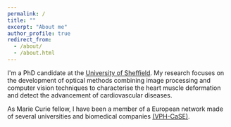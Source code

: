 ```yaml
---
permalink: /
title: ""
excerpt: "About me"
author_profile: true
redirect_from: 
  - /about/
  - /about.html
---
```


I'm a PhD candidate at the [University of Sheffield](https://www.sheffield.ac.uk/). My research focuses on the development of optical methods combining image processing and computer vision techniques to characterise the heart muscle deformation and detect the advancement of cardiovascular diseases.

As Marie Curie fellow, I have been a member of a European network made of several universities and biomedical companies [(VPH-CaSE)](http://www.vph-case.eu/).
